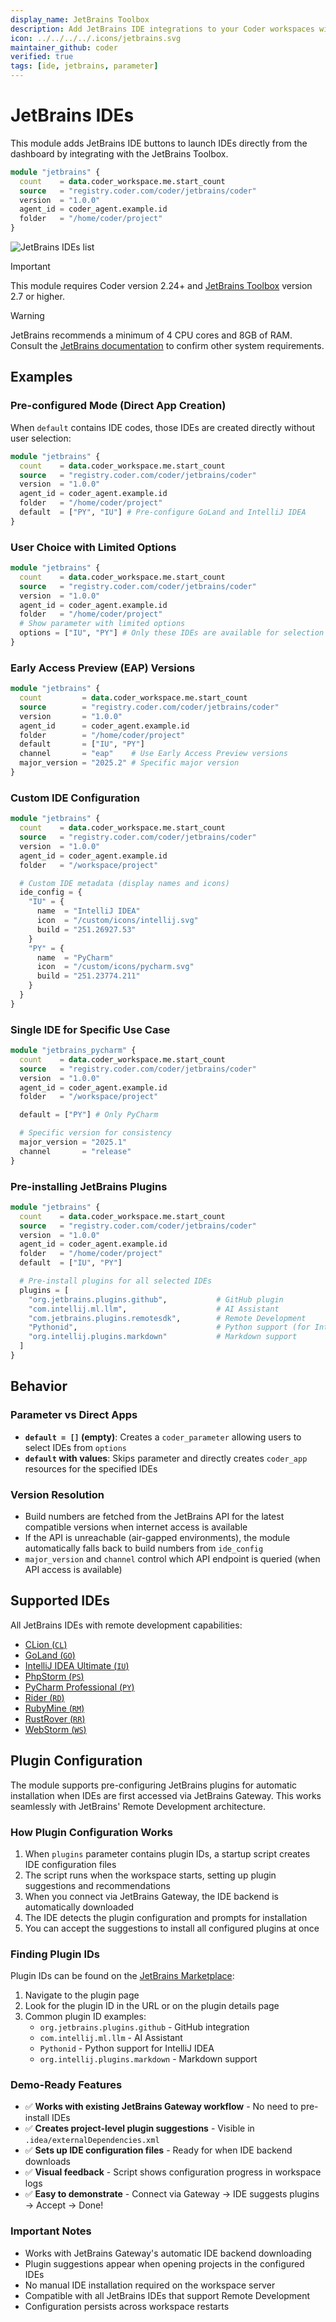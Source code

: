 ```yaml
---
display_name: JetBrains Toolbox
description: Add JetBrains IDE integrations to your Coder workspaces with configurable options.
icon: ../../../../.icons/jetbrains.svg
maintainer_github: coder
verified: true
tags: [ide, jetbrains, parameter]
---
```


# JetBrains IDEs

This module adds JetBrains IDE buttons to launch IDEs directly from the dashboard by integrating with the JetBrains Toolbox.

```tf
module "jetbrains" {
  count    = data.coder_workspace.me.start_count
  source   = "registry.coder.com/coder/jetbrains/coder"
  version  = "1.0.0"
  agent_id = coder_agent.example.id
  folder   = "/home/coder/project"
}
```

![JetBrains IDEs list](../../.images/jetbrains-dropdown.png)

> [!IMPORTANT]
> This module requires Coder version 2.24+ and [JetBrains Toolbox](https://www.jetbrains.com/toolbox-app/) version 2.7 or higher.

> [!WARNING]
> JetBrains recommends a minimum of 4 CPU cores and 8GB of RAM.
> Consult the [JetBrains documentation](https://www.jetbrains.com/help/idea/prerequisites.html#min_requirements) to confirm other system requirements.

## Examples

### Pre-configured Mode (Direct App Creation)

When `default` contains IDE codes, those IDEs are created directly without user selection:

```tf
module "jetbrains" {
  count    = data.coder_workspace.me.start_count
  source   = "registry.coder.com/coder/jetbrains/coder"
  version  = "1.0.0"
  agent_id = coder_agent.example.id
  folder   = "/home/coder/project"
  default  = ["PY", "IU"] # Pre-configure GoLand and IntelliJ IDEA
}
```

### User Choice with Limited Options

```tf
module "jetbrains" {
  count    = data.coder_workspace.me.start_count
  source   = "registry.coder.com/coder/jetbrains/coder"
  version  = "1.0.0"
  agent_id = coder_agent.example.id
  folder   = "/home/coder/project"
  # Show parameter with limited options
  options = ["IU", "PY"] # Only these IDEs are available for selection
}
```

### Early Access Preview (EAP) Versions

```tf
module "jetbrains" {
  count         = data.coder_workspace.me.start_count
  source        = "registry.coder.com/coder/jetbrains/coder"
  version       = "1.0.0"
  agent_id      = coder_agent.example.id
  folder        = "/home/coder/project"
  default       = ["IU", "PY"]
  channel       = "eap"    # Use Early Access Preview versions
  major_version = "2025.2" # Specific major version
}
```

### Custom IDE Configuration

```tf
module "jetbrains" {
  count    = data.coder_workspace.me.start_count
  source   = "registry.coder.com/coder/jetbrains/coder"
  version  = "1.0.0"
  agent_id = coder_agent.example.id
  folder   = "/workspace/project"

  # Custom IDE metadata (display names and icons)
  ide_config = {
    "IU" = {
      name  = "IntelliJ IDEA"
      icon  = "/custom/icons/intellij.svg"
      build = "251.26927.53"
    }
    "PY" = {
      name  = "PyCharm"
      icon  = "/custom/icons/pycharm.svg"
      build = "251.23774.211"
    }
  }
}
```

### Single IDE for Specific Use Case

```tf
module "jetbrains_pycharm" {
  count    = data.coder_workspace.me.start_count
  source   = "registry.coder.com/coder/jetbrains/coder"
  version  = "1.0.0"
  agent_id = coder_agent.example.id
  folder   = "/workspace/project"

  default = ["PY"] # Only PyCharm

  # Specific version for consistency
  major_version = "2025.1"
  channel       = "release"
}
```

### Pre-installing JetBrains Plugins

```tf
module "jetbrains" {
  count    = data.coder_workspace.me.start_count
  source   = "registry.coder.com/coder/jetbrains/coder"
  version  = "1.0.0"
  agent_id = coder_agent.example.id
  folder   = "/home/coder/project"
  default  = ["IU", "PY"]

  # Pre-install plugins for all selected IDEs
  plugins = [
    "org.jetbrains.plugins.github",           # GitHub plugin
    "com.intellij.ml.llm",                    # AI Assistant
    "com.jetbrains.plugins.remotesdk",        # Remote Development
    "Pythonid",                               # Python support (for IntelliJ)
    "org.intellij.plugins.markdown"           # Markdown support
  ]
}
```

## Behavior

### Parameter vs Direct Apps

- **`default = []` (empty)**: Creates a `coder_parameter` allowing users to select IDEs from `options`
- **`default` with values**: Skips parameter and directly creates `coder_app` resources for the specified IDEs

### Version Resolution

- Build numbers are fetched from the JetBrains API for the latest compatible versions when internet access is available
- If the API is unreachable (air-gapped environments), the module automatically falls back to build numbers from `ide_config`
- `major_version` and `channel` control which API endpoint is queried (when API access is available)

## Supported IDEs

All JetBrains IDEs with remote development capabilities:

- [CLion (`CL`)](https://www.jetbrains.com/clion/)
- [GoLand (`GO`)](https://www.jetbrains.com/go/)
- [IntelliJ IDEA Ultimate (`IU`)](https://www.jetbrains.com/idea/)
- [PhpStorm (`PS`)](https://www.jetbrains.com/phpstorm/)
- [PyCharm Professional (`PY`)](https://www.jetbrains.com/pycharm/)
- [Rider (`RD`)](https://www.jetbrains.com/rider/)
- [RubyMine (`RM`)](https://www.jetbrains.com/ruby/)
- [RustRover (`RR`)](https://www.jetbrains.com/rust/)
- [WebStorm (`WS`)](https://www.jetbrains.com/webstorm/)

## Plugin Configuration

The module supports pre-configuring JetBrains plugins for automatic installation when IDEs are first accessed via JetBrains Gateway. This works seamlessly with JetBrains' Remote Development architecture.

### How Plugin Configuration Works

1. When `plugins` parameter contains plugin IDs, a startup script creates IDE configuration files
2. The script runs when the workspace starts, setting up plugin suggestions and recommendations
3. When you connect via JetBrains Gateway, the IDE backend is automatically downloaded
4. The IDE detects the plugin configuration and prompts for installation
5. You can accept the suggestions to install all configured plugins at once

### Finding Plugin IDs

Plugin IDs can be found on the [JetBrains Marketplace](https://plugins.jetbrains.com/):

1. Navigate to the plugin page
2. Look for the plugin ID in the URL or on the plugin details page
3. Common plugin ID examples:
   - `org.jetbrains.plugins.github` - GitHub integration
   - `com.intellij.ml.llm` - AI Assistant
   - `Pythonid` - Python support for IntelliJ IDEA
   - `org.intellij.plugins.markdown` - Markdown support

### Demo-Ready Features

- ✅ **Works with existing JetBrains Gateway workflow** - No need to pre-install IDEs
- ✅ **Creates project-level plugin suggestions** - Visible in `.idea/externalDependencies.xml`
- ✅ **Sets up IDE configuration files** - Ready for when IDE backend downloads
- ✅ **Visual feedback** - Script shows configuration progress in workspace logs
- ✅ **Easy to demonstrate** - Connect via Gateway → IDE suggests plugins → Accept → Done!

### Important Notes

- Works with JetBrains Gateway's automatic IDE backend downloading
- Plugin suggestions appear when opening projects in the configured IDEs
- No manual IDE installation required on the workspace server
- Compatible with all JetBrains IDEs that support Remote Development
- Configuration persists across workspace restarts
